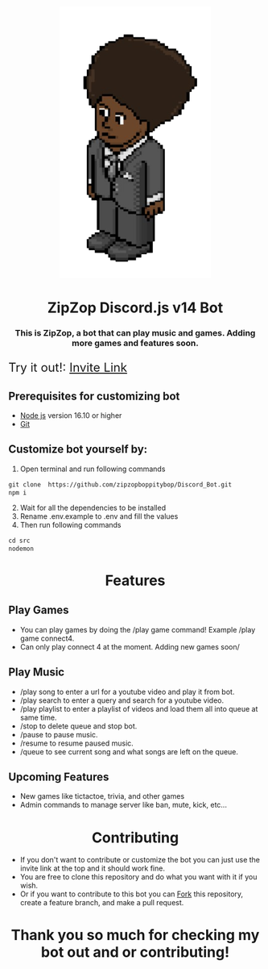 <div style="text-align:center"><img alt="Bot Icon" src="./src/images/pools_closed_chibi.png" /></div>
<h1 style="text-align:center">ZipZop Discord.js v14 Bot</h1>
<h3 style="text-align:center">This is ZipZop, a bot that can play music and games. Adding more games and features soon.</h3>

<div style="font-size:1.5rem">

Try it out!: [Invite Link](https://discord.com/oauth2/authorize?client_id=1218657571779510303&scope=bot%20applications.commands)
</div>

## Prerequisites for customizing bot

- [Node js](https://nodejs.org/en/) version 16.10 or higher
- [Git](https://git-scm.com/downloads)

## Customize bot yourself by:

1. Open terminal and run following commands
```
git clone  https://github.com/zipzopboppitybop/Discord_Bot.git
npm i
```
2. Wait for all the dependencies to be installed
3. Rename .env.example to .env and fill the values
4. Then run following commands
```
cd src
nodemon
```

<h1 style="text-align:center">Features</h1>

## Play Games
- You can play games by doing the /play game command! Example /play game connect4.
- Can only play connect 4 at the moment. Adding new games soon/

## Play Music
- /play song to enter a url for a youtube video and play it from bot.
- /play search to enter a query and search for a youtube video.
- /play playlist to enter a playlist of videos and load them all into queue at same time.
- /stop to delete queue and stop bot.
- /pause to pause music.
- /resume to resume paused music.
- /queue to see current song and what songs are left on the queue.

## Upcoming Features
- New games like tictactoe, trivia, and other games
- Admin commands to manage server like ban, mute, kick, etc...


<h1 style="text-align:center">Contributing</h1>

- If you don't want to contribute or customize the bot you can just use the invite link at the top and it should work fine.
- You are free to clone this repository and do what you want with it if you wish.
- Or if you want to contribute to this bot you can [Fork](https://github.com/zipzopboppitybop/Discord_Bot/fork) this repository, create a feature branch, and make a pull request.


<h1 style="text-align:center">Thank you so much for checking my bot out and or contributing!</h1>